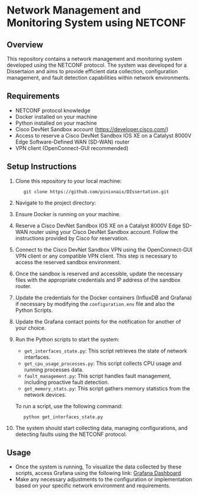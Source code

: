 # Network Management and Monitoring System using NETCONF

## Overview
This repository contains a network management and monitoring system developed using the NETCONF protocol. The system was developed for a Dissertaion and aims to provide efficient data collection, configuration management, and fault detection capabilities within network environments.

## Requirements
- NETCONF protocol knowledge
- Docker installed on your machine
- Python installed on your machine
- Cisco DevNet Sandbox account (https://developer.cisco.com/)
- Access to reserve a Cisco DevNet Sandbox IOS XE on a Catalyst 8000V Edge Software-Defined WAN (SD-WAN) router
- VPN client (OpenConnect-GUI recommended)

## Setup Instructions
1. Clone this repository to your local machine:

          git clone https://github.com/pinixnaix/DIssertation.git

2. Navigate to the project directory:

3. Ensure Docker is running on your machine.

4. Reserve a Cisco DevNet Sandbox IOS XE on a Catalyst 8000V Edge SD-WAN router using your Cisco DevNet Sandbox account. Follow the instructions provided by Cisco for reservation.

5. Connect to the Cisco DevNet Sandbox VPN using the OpenConnect-GUI VPN client or any compatible VPN client. This step is necessary to access the reserved sandbox environment.

6. Once the sandbox is reserved and accessible, update the necessary files with the appropriate credentials and IP address of the sandbox router.

7. Update the credentials for the Docker containers (InfluxDB and Grafana) if necessary by modifying the `configuration.env` file and also the Python Scripts.

8. Update the Grafana contact points for the notification for another of your choice.  

9. Run the Python scripts to start the system:
   - `get_interfaces_state.py`: This script retrieves the state of network interfaces.
   - `get_cpu_usage_processes.py`: This script collects CPU usage and running processes data.
   - `fault_management.py`: This script handles fault management, including proactive fault detection.
   - `get_memory_stats.py`: This script gathers memory statistics from the network devices.

   To run a script, use the following command:

          python get_interfaces_state.py

10. The system should start collecting data, managing configurations, and detecting faults using the NETCONF protocol.

## Usage
- Once the system is running, To visualize the data collected by these scripts, access Grafana using the following link:
  [Grafana Dashboard](http://localhost:3000)
- Make any necessary adjustments to the configuration or implementation based on your specific network environment and requirements.



